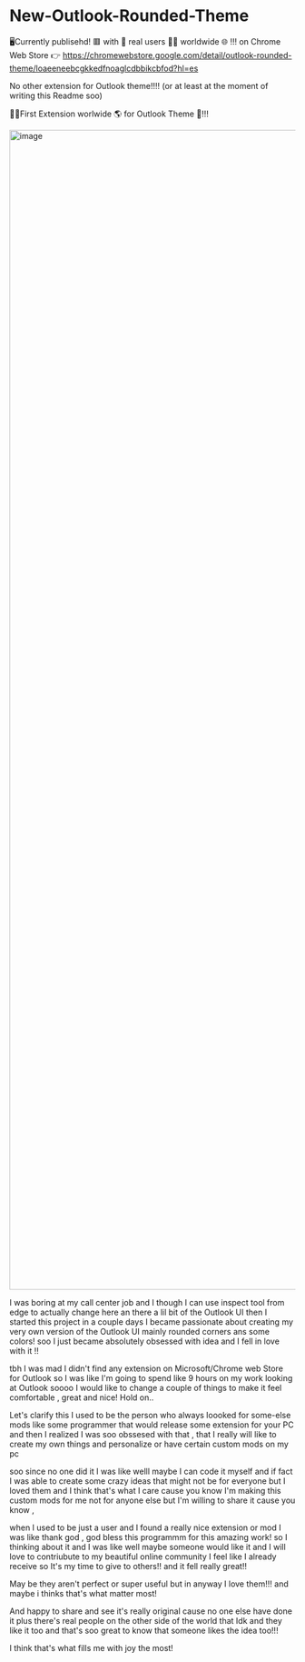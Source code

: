 # New-Outlook-Rounded-Theme

🖥️Currently publisehd! 🟥 with 🌟 real users 👨‍💻 worldwide 🌐 !!! on Chrome Web Store 👉 https://chromewebstore.google.com/detail/outlook-rounded-theme/loaeeneebcgkkedfnoaglcdbbikcbfod?hl=es

No other extension for Outlook theme!!!! (or at least at the moment of writing this Readme soo)

👑🥇First Extension worlwide 🌎 for Outlook Theme 🔵!!!


<img width="3839" height="2041" alt="image" src="https://github.com/user-attachments/assets/8a33d234-f46c-4069-91b1-1fbaf4098660" />


I was boring at my call center job and I though I can use inspect tool from edge to actually change here an there  a lil bit of the Outlook UI then I started this project in a couple days I became passionate about creating my very own version of the Outlook UI mainly rounded corners ans some colors! soo I just became absolutely obsessed with idea and I fell in love with it !! 

tbh I was mad I didn't find any extension on Microsoft/Chrome web Store for Outlook so I was like I'm going to spend like 9 hours on my work looking at Outlook soooo I would like to change a couple of things to make it feel comfortable , great and nice!  Hold on..



Let's clarify this I used to be the person who always loooked for some-else mods like some programmer that would release some extension for your PC and then I realized I was soo obssesed with that , that I really will like to create my own things and personalize or have certain custom mods on my pc 

soo since no one did it I was like welll maybe I can code it myself and if fact I was able to create some crazy ideas that might not be for everyone but I loved them and I think that's what I care cause you know I'm making this custom mods for me not for anyone else but I'm willing to share it cause you know , 

when I used to be just a user and I found a really nice extension or mod I was like thank god , god bless this programmm for this amazing work! so I thinking about it and I was like well maybe someone would like it and I will love to contriubute to my beautiful online community I feel like I already receive so It's my time to give to others!! and it fell really great!!




May be they aren't perfect or super useful but in anyway I love them!!! and maybe i thinks that's what matter most!

And happy to share and see it's really original cause no one else have done it plus there's real people on the other side of the world that Idk and they like it too and that's soo great to know that someone likes the idea too!!!

I think that's what fills me with joy the most!



